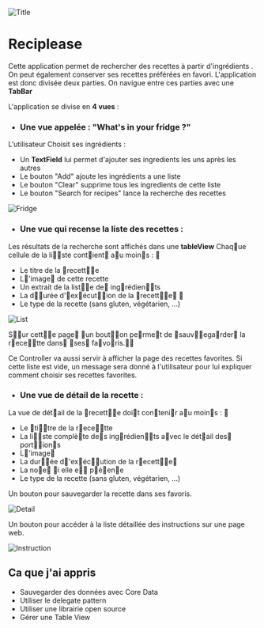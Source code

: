 ![Title](https://i.imgur.com/2PQWByG.png)

# Reciplease

Cette application  permet de rechercher des recettes à partir d'ingrédients .
On peut également conserver ses recettes préférées en favori.
L'application est donc divisée deux parties. On navigue entre ces parties avec une **TabBar**

L'application se divise en **4 vues** :

- ### Une vue appelée : "What's in your fridge ?"

L'utilisateur Choisit ses ingrédients :
- Un **TextField** lui permet d'ajouter ses ingredients les uns après les autres 
- Le bouton "Add" ajoute les ingrédients a une liste
- Le bouton "Clear" supprime tous les ingredients de cette liste
- Le bouton "Search for recipes" lance la recherche des recettes

![Fridge](https://i.imgur.com/6vHzB3X.png)

- ### Une vue qui recense la liste des recettes  :

Les résultats de la recherche sont affichés dans une **tableView**
Chaq􏰁ue cellule de la li􏰃􏰂ste cont􏰂ient􏰂 a􏰁u moin􏰃s : 􏰄
- Le titre de la 􏰅recett􏰂􏰂e
- L􏰆'image􏰇 de cette recette
- Un extrait de la list􏰃􏰂e de􏰃 ing􏰅rédien􏰂􏰃ts
- La d􏰁􏰅urée d'􏰆ex􏰊écut􏰁􏰂ion de la 􏰅recett􏰂􏰂e􏰇 􏰃
- Le type de la recette (sans gluten, végétarien, ...)

![List](https://i.imgur.com/tfl8eeZ.png)

S􏰁􏰅ur cett􏰂􏰂e page􏰇 􏰁un bout􏰁􏰂on pe􏰅rme􏰂t de 􏰃sauv􏰁􏰌ega􏰅rder􏰅 la r􏰅ece􏰂􏰂tte dans􏰃 􏰃ses􏰃 fa􏰌vo􏰅ris.􏰃􏰋

Ce Controller va aussi servir à afficher la page des recettes favorites.
Si cette liste est vide, un message sera donné à l'utilisateur pour lui expliquer comment choisir ses recettes favorites.

- ### Une vue de détail de la recette :

La vue de dét􏰂ail de la 􏰅recett􏰂􏰂e doi􏰂t con􏰂teni􏰅r a􏰁u moin􏰃s : 􏰄
- Le 􏰂ti􏰂􏰅tre de la r􏰅ece􏰂􏰂tte
- La li􏰃􏰂ste complè􏰂te de􏰃s ing􏰅rédien􏰂􏰃ts a􏰌vec le dét􏰂ail des􏰃 port􏰅􏰂ion􏰃s
- L􏰆'image􏰇 
- La dur􏰁􏰅ée d􏰆'ex􏰊éc􏰁􏰂ution de la r􏰅ecett􏰂􏰂e􏰇 
- La no􏰂e􏰇 􏰃i elle e􏰃􏰂 p􏰅é􏰃en􏰂e
- Le type de la recette (sans gluten, végétarien, ...)


Un bouton pour sauvegarder la recette dans ses favoris.

![Detail](https://i.imgur.com/8hyVcXX.png)

Un bouton pour accéder à la liste détaillée des instructions sur une page web.

![Instruction ](https://i.imgur.com/9lEush4.png)

## Ca que j'ai appris

- Sauvegarder des données avec Core Data
- Utiliser le delegate pattern
- Utiliser une librairie open source 
- Gérer une Table View
